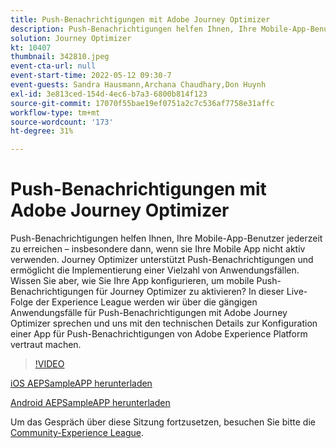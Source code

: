 ```yaml
---
title: Push-Benachrichtigungen mit Adobe Journey Optimizer
description: Push-Benachrichtigungen helfen Ihnen, Ihre Mobile-App-Benutzer jederzeit zu erreichen – insbesondere dann, wenn sie Ihre Mobile App nicht aktiv verwenden. Journey Optimizer unterstützt Push-Benachrichtigungen nicht.. (Beschreibungen sollten zwischen 60 und 160 Zeichen lang sein)
solution: Journey Optimizer
kt: 10407
thumbnail: 342810.jpeg
event-cta-url: null
event-start-time: 2022-05-12 09:30-7
event-guests: Sandra Hausmann,Archana Chaudhary,Don Huynh
exl-id: 3e813ced-154d-4ec6-b7a3-6800b814f123
source-git-commit: 17070f55bae19ef0751a2c7c536af7758e31affc
workflow-type: tm+mt
source-wordcount: '173'
ht-degree: 31%

---
```


# Push-Benachrichtigungen mit Adobe Journey Optimizer

Push-Benachrichtigungen helfen Ihnen, Ihre Mobile-App-Benutzer jederzeit zu erreichen – insbesondere dann, wenn sie Ihre Mobile App nicht aktiv verwenden. Journey Optimizer unterstützt Push-Benachrichtigungen und ermöglicht die Implementierung einer Vielzahl von Anwendungsfällen. Wissen Sie aber, wie Sie Ihre App konfigurieren, um mobile Push-Benachrichtigungen für Journey Optimizer zu aktivieren? In dieser Live-Folge der Experience League werden wir über die gängigen Anwendungsfälle für Push-Benachrichtigungen mit Adobe Journey Optimizer sprechen und uns mit den technischen Details zur Konfiguration einer App für Push-Benachrichtigungen von Adobe Experience Platform vertraut machen.

>[!VIDEO](https://video.tv.adobe.com/v/342810/?quality=12&learn=on)

[iOS AEPSampleAPP herunterladen](https://github.com/adobe/aepsdk-sample-app-ios)

[Android AEPSampleAPP herunterladen](https://github.com/adobe/aepsdk-sample-app-android)

Um das Gespräch über diese Sitzung fortzusetzen, besuchen Sie bitte die [Community-Experience League](https://experienceleaguecommunities.adobe.com/t5/journey-optimizer-discussions/experience-league-live-post-session-discussion-push/td-p/451869).
